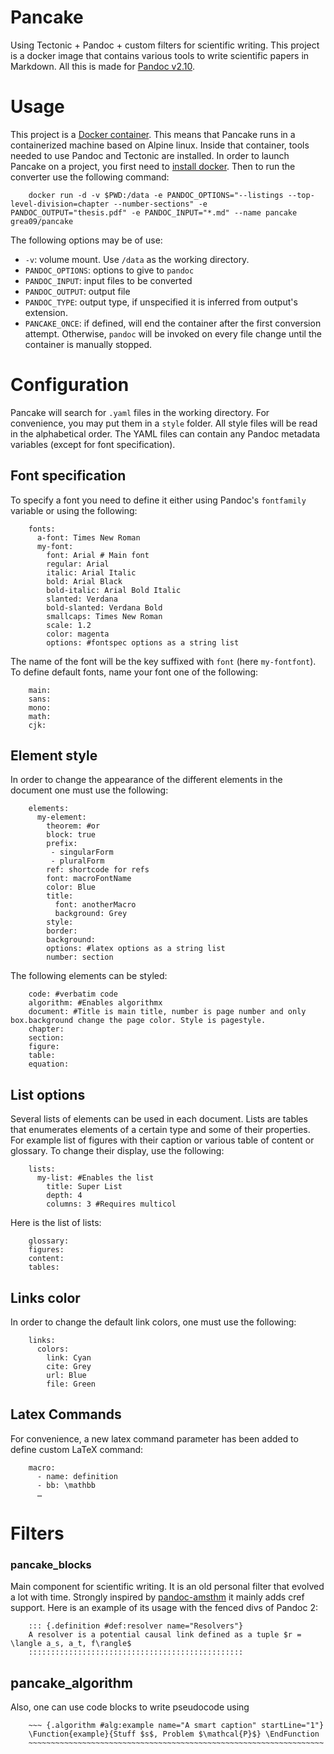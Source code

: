 # Pancake
Using Tectonic + Pandoc + custom filters for scientific writing.
This project is a docker image that contains various tools to write scientific papers in Markdown.
All this is made for [Pandoc v2.10](https://github.com/jgm/pandoc).

# Usage

This project is a [Docker container](https://www.docker.com/). This means that Pancake runs in a containerized machine based on Alpine linux. Inside that container, tools needed to use Pandoc and Tectonic are installed. In order to launch Pancake on a project, you first need to [install docker](https://docs.docker.com/get-docker/). Then to run the converter use the following command:

        docker run -d -v $PWD:/data -e PANDOC_OPTIONS="--listings --top-level-division=chapter --number-sections" -e PANDOC_OUTPUT="thesis.pdf" -e PANDOC_INPUT="*.md" --name pancake grea09/pancake

The following options may be of use:

* `-v`: volume mount. Use `/data` as the working directory.
* `PANDOC_OPTIONS`: options to give to `pandoc`
* `PANDOC_INPUT`: input files to be converted
* `PANDOC_OUTPUT`: output file
* `PANDOC_TYPE`: output type, if unspecified it is inferred from output's extension.
* `PANCAKE_ONCE`: if defined, will end the container after the first conversion attempt. Otherwise, `pandoc` will be invoked on every file change until the container is manually stopped.

# Configuration

Pancake will search for `.yaml` files in the working directory. For convenience, you may put them in a `style` folder. All style files will be read in the alphabetical order. The YAML files can contain any Pandoc metadata variables (except for font specification).

## Font specification

To specify a font you need to define it either using Pandoc's `fontfamily` variable or using the following:

        fonts:
          a-font: Times New Roman
          my-font:
            font: Arial # Main font
            regular: Arial
            italic: Arial Italic
            bold: Arial Black
            bold-italic: Arial Bold Italic
            slanted: Verdana
            bold-slanted: Verdana Bold
            smallcaps: Times New Roman
            scale: 1.2
            color: magenta
            options: #fontspec options as a string list

The name of the font will be the key suffixed with `font` (here `my-fontfont`). To define default fonts, name your font one of the following:

        main:
        sans:
        mono:
        math:
        cjk:

## Element style

In order to change the appearance of the different elements in the document one must use the following:

        elements:
          my-element:
            theorem: #or
            block: true
            prefix:
             - singularForm
             - pluralForm
            ref: shortcode for refs
            font: macroFontName
            color: Blue
            title: 
              font: anotherMacro
              background: Grey
            style:
            border:
            background:
            options: #latex options as a string list
            number: section

The following elements can be styled:

        code: #verbatim code
        algorithm: #Enables algorithmx
        document: #Title is main title, number is page number and only box.background change the page color. Style is pagestyle.
        chapter:
        section:
        figure:
        table:
        equation:

## List options

Several lists of elements can be used in each document. Lists are tables that enumerates elements of a certain type and some of their properties. For example list of figures with their caption or various table of content or glossary. To change their display, use the following:

        lists:
          my-list: #Enables the list
            title: Super List
            depth: 4
            columns: 3 #Requires multicol

Here is the list of lists:

        glossary:
        figures:
        content:
        tables:

## Links color

In order to change the default link colors, one must use the following:

        links:
          colors:
            link: Cyan
            cite: Grey
            url: Blue
            file: Green

## Latex Commands

For convenience, a new latex command parameter has been added to define custom LaTeX command:

        macro:
          - name: definition
          - bb: \mathbb
          …




# Filters

### pancake_blocks
Main component for scientific writing. It is an old personal filter that evolved a lot with time.
Strongly inspired by [pandoc-amsthm](https://github.com/ickc/pandoc-amsthm) it mainly adds cref support.
Here is an example of its usage with the fenced divs of Pandoc 2:

        ::: {.definition #def:resolver name="Resolvers"}
        A resolver is a potential causal link defined as a tuple $r = \langle a_s, a_t, f\rangle$
        ::::::::::::::::::::::::::::::::::::::::::::::::

## pancake_algorithm
Also, one can use code blocks to write pseudocode using

        ~~~ {.algorithm #alg:example name="A smart caption" startLine="1"}
        \Function{example}{Stuff $s$, Problem $\mathcal{P}$} \EndFunction
        ~~~~~~~~~~~~~~~~~~~~~~~~~~~~~~~~~~~~~~~~~~~~~~~~~~~~~~~~~~~~~~~~~~

